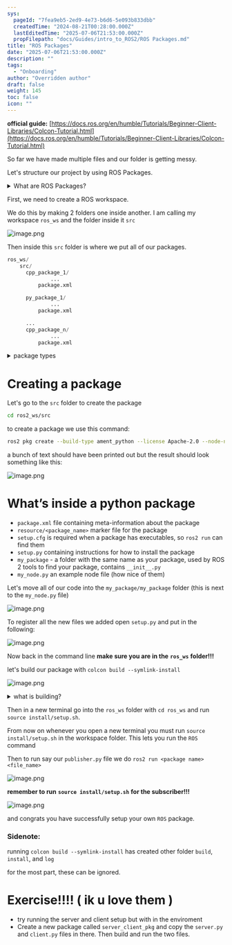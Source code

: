 ```yaml
---
sys:
  pageId: "7fea9eb5-2ed9-4e73-b6d6-5e093b833dbb"
  createdTime: "2024-08-21T00:28:00.000Z"
  lastEditedTime: "2025-07-06T21:53:00.000Z"
  propFilepath: "docs/Guides/intro_to_ROS2/ROS Packages.md"
title: "ROS Packages"
date: "2025-07-06T21:53:00.000Z"
description: ""
tags:
  - "Onboarding"
author: "Overridden author"
draft: false
weight: 145
toc: false
icon: ""
---
```


**official guide:** [https://docs.ros.org/en/humble/Tutorials/Beginner-Client-Libraries/Colcon-Tutorial.html](https://docs.ros.org/en/humble/Tutorials/Beginner-Client-Libraries/Colcon-Tutorial.html)

So far we have made multiple files and our folder is getting messy.

Let's structure our project by using ROS Packages.

<details>
      <summary>What are ROS Packages?</summary>
      ROS Packages are, as the name implies, packages of code that are highly sharable between ROS developers.
  </details>

First, we need to create a ROS workspace.

We do this by making 2 folders one inside another. I am calling my workspace `ros_ws` and the folder inside it `src`

![image.png](https://prod-files-secure.s3.us-west-2.amazonaws.com/d518164a-d88e-44d1-a4ee-3adb3bd8bce0/70706947-fd18-4537-a67b-e12946812d31/image.png?X-Amz-Algorithm=AWS4-HMAC-SHA256&X-Amz-Content-Sha256=UNSIGNED-PAYLOAD&X-Amz-Credential=ASIAZI2LB466Q5MPU66N%2F20250725%2Fus-west-2%2Fs3%2Faws4_request&X-Amz-Date=20250725T150959Z&X-Amz-Expires=3600&X-Amz-Security-Token=IQoJb3JpZ2luX2VjEB8aCXVzLXdlc3QtMiJHMEUCIC3rxfGb8fWLGTy6oOXGtyYKfWz2MYoaCZLpU0fTndfMAiEAupJE%2BBW3TGcVIVgGq4LbOXMjJ%2Bc04qE7JFei7n65csEq%2FwMISBAAGgw2Mzc0MjMxODM4MDUiDFW7V7PZ%2BMS9IMfRbyrcA8iRaNQ2%2Fktd0mQtvyeq%2BkE49Iw8rlbFAFB6knsCU0Snt3S1pWumNYIbnaNG4Cl7o09Y6OeNKchTcp4%2BqeqnnoEe1lBjf0zZPNprGyhFflZq%2BpssPlk%2BQtWVSxyIpLIDjkG%2B5u0v5W59jxhVylXov73S2gTeiJSOOvXBeGMjT%2F1lMmcCbfNAKVA9SiHiNntJMNbSssbQ%2FVPa%2F%2BO8lic0x4JlmQM5WxGKA1iDA6Ts7LANC4NkE%2FUejJ8B9P%2FkFuxr5eMkn3qDl%2FJrvauIqRaMHP8ghvgyU9irDSPNoY%2F%2BT2sROW2fBdQ7%2BRUDe6XD6GAnx935vRPC4ZXf2lJqJnCkN3JRlmEdqetI0Vdu7whHqq%2FxRjPUmTSNxcmq%2FRasEiju47%2B%2B7CpX9F7dXAx%2F%2BTRDuQtXedU%2B854ZJogemGYA6yrZqe5Msu4IN5YzjIE6l65eLfDbS29tIBzor7KXdYLpvE94%2Bz1jnumVOYSIyDYXZhsyybYRlf9CcVsB7jjDa5XA5u547%2FkL474mygJJU40YhadTMNsukNNvtc%2B3CYlq2m0mAtKFPWT2lhlLQi6XmID%2BII3sXAN3h3V%2FoszfodcecWamlcb%2B8QLs05swbqHuumJW37WP4wQn1gsW8oXeMIy8jsQGOqUBOwntm50Xx7%2BVRhagySoXcCrp9tJtjLWCjldZ93vcOQW%2B%2F4rtgvG77%2B04KppU4SGYE1hwFLctSLiX%2FgjwoIlBP06a6QPC165nuRLTzaypIFDS3R0MRkUixDNUWzGrNbT%2BXSsaU5F09hGTTeytwDYW4eDqBM1T4bLSXO5dS2cTXZMlRipq8GqcC5XTgNJA9tmGEP9ZCJCzJW16GXvIwucvDlQcwRZn&X-Amz-Signature=1725fbc84272fb8d8823d41893dbeffa83b36735473bde837d1d4c6821801183&X-Amz-SignedHeaders=host&x-amz-checksum-mode=ENABLED&x-id=GetObject)

Then inside this `src` folder is where we put all of our packages.

```python
ros_ws/
    src/
      cpp_package_1/
		      ...
          package.xml

      py_package_1/
		      ...
          package.xml

      ...
      cpp_package_n/
		      ...
          package.xml

```

<details>

<summary>package types</summary>

packages can be either `C++` or python.

the intern file structure is different for each but for this guide we will stick to creating python packages

</details>

# Creating a package

Let's go to the `src` folder to create the package

```bash
cd ros2_ws/src
```

to create a package we use this command:

```bash
ros2 pkg create --build-type ament_python --license Apache-2.0 --node-name my_node my_package
```

a bunch of text should have been printed out but the result should look something like this:

![image.png](https://prod-files-secure.s3.us-west-2.amazonaws.com/d518164a-d88e-44d1-a4ee-3adb3bd8bce0/e6cf1e3f-8512-4a3e-b131-079f800bf3e8/image.png?X-Amz-Algorithm=AWS4-HMAC-SHA256&X-Amz-Content-Sha256=UNSIGNED-PAYLOAD&X-Amz-Credential=ASIAZI2LB466Q5MPU66N%2F20250725%2Fus-west-2%2Fs3%2Faws4_request&X-Amz-Date=20250725T150959Z&X-Amz-Expires=3600&X-Amz-Security-Token=IQoJb3JpZ2luX2VjEB8aCXVzLXdlc3QtMiJHMEUCIC3rxfGb8fWLGTy6oOXGtyYKfWz2MYoaCZLpU0fTndfMAiEAupJE%2BBW3TGcVIVgGq4LbOXMjJ%2Bc04qE7JFei7n65csEq%2FwMISBAAGgw2Mzc0MjMxODM4MDUiDFW7V7PZ%2BMS9IMfRbyrcA8iRaNQ2%2Fktd0mQtvyeq%2BkE49Iw8rlbFAFB6knsCU0Snt3S1pWumNYIbnaNG4Cl7o09Y6OeNKchTcp4%2BqeqnnoEe1lBjf0zZPNprGyhFflZq%2BpssPlk%2BQtWVSxyIpLIDjkG%2B5u0v5W59jxhVylXov73S2gTeiJSOOvXBeGMjT%2F1lMmcCbfNAKVA9SiHiNntJMNbSssbQ%2FVPa%2F%2BO8lic0x4JlmQM5WxGKA1iDA6Ts7LANC4NkE%2FUejJ8B9P%2FkFuxr5eMkn3qDl%2FJrvauIqRaMHP8ghvgyU9irDSPNoY%2F%2BT2sROW2fBdQ7%2BRUDe6XD6GAnx935vRPC4ZXf2lJqJnCkN3JRlmEdqetI0Vdu7whHqq%2FxRjPUmTSNxcmq%2FRasEiju47%2B%2B7CpX9F7dXAx%2F%2BTRDuQtXedU%2B854ZJogemGYA6yrZqe5Msu4IN5YzjIE6l65eLfDbS29tIBzor7KXdYLpvE94%2Bz1jnumVOYSIyDYXZhsyybYRlf9CcVsB7jjDa5XA5u547%2FkL474mygJJU40YhadTMNsukNNvtc%2B3CYlq2m0mAtKFPWT2lhlLQi6XmID%2BII3sXAN3h3V%2FoszfodcecWamlcb%2B8QLs05swbqHuumJW37WP4wQn1gsW8oXeMIy8jsQGOqUBOwntm50Xx7%2BVRhagySoXcCrp9tJtjLWCjldZ93vcOQW%2B%2F4rtgvG77%2B04KppU4SGYE1hwFLctSLiX%2FgjwoIlBP06a6QPC165nuRLTzaypIFDS3R0MRkUixDNUWzGrNbT%2BXSsaU5F09hGTTeytwDYW4eDqBM1T4bLSXO5dS2cTXZMlRipq8GqcC5XTgNJA9tmGEP9ZCJCzJW16GXvIwucvDlQcwRZn&X-Amz-Signature=ca4a7845b1f212fa7b038d48631a94da57dd702a6e8cc81454549c4b1843fa7a&X-Amz-SignedHeaders=host&x-amz-checksum-mode=ENABLED&x-id=GetObject)

# What’s inside a python package

- `package.xml` file containing meta-information about the package
- `resource/<package_name>` marker file for the package
- `setup.cfg` is required when a package has executables, so `ros2 run` can find them
- `setup.py` containing instructions for how to install the package
- `my_package` - a folder with the same name as your package, used by ROS 2 tools to find your package, contains `__init__.py`
- `my_node.py` an example node file (how nice of them)

Let's move all of our code into the `my_package/my_package` folder (this is next to the `my_node.py` file)

![image.png](https://prod-files-secure.s3.us-west-2.amazonaws.com/d518164a-d88e-44d1-a4ee-3adb3bd8bce0/9ce58f11-0da9-4d3e-b86d-506a9685d378/image.png?X-Amz-Algorithm=AWS4-HMAC-SHA256&X-Amz-Content-Sha256=UNSIGNED-PAYLOAD&X-Amz-Credential=ASIAZI2LB466Q5MPU66N%2F20250725%2Fus-west-2%2Fs3%2Faws4_request&X-Amz-Date=20250725T150959Z&X-Amz-Expires=3600&X-Amz-Security-Token=IQoJb3JpZ2luX2VjEB8aCXVzLXdlc3QtMiJHMEUCIC3rxfGb8fWLGTy6oOXGtyYKfWz2MYoaCZLpU0fTndfMAiEAupJE%2BBW3TGcVIVgGq4LbOXMjJ%2Bc04qE7JFei7n65csEq%2FwMISBAAGgw2Mzc0MjMxODM4MDUiDFW7V7PZ%2BMS9IMfRbyrcA8iRaNQ2%2Fktd0mQtvyeq%2BkE49Iw8rlbFAFB6knsCU0Snt3S1pWumNYIbnaNG4Cl7o09Y6OeNKchTcp4%2BqeqnnoEe1lBjf0zZPNprGyhFflZq%2BpssPlk%2BQtWVSxyIpLIDjkG%2B5u0v5W59jxhVylXov73S2gTeiJSOOvXBeGMjT%2F1lMmcCbfNAKVA9SiHiNntJMNbSssbQ%2FVPa%2F%2BO8lic0x4JlmQM5WxGKA1iDA6Ts7LANC4NkE%2FUejJ8B9P%2FkFuxr5eMkn3qDl%2FJrvauIqRaMHP8ghvgyU9irDSPNoY%2F%2BT2sROW2fBdQ7%2BRUDe6XD6GAnx935vRPC4ZXf2lJqJnCkN3JRlmEdqetI0Vdu7whHqq%2FxRjPUmTSNxcmq%2FRasEiju47%2B%2B7CpX9F7dXAx%2F%2BTRDuQtXedU%2B854ZJogemGYA6yrZqe5Msu4IN5YzjIE6l65eLfDbS29tIBzor7KXdYLpvE94%2Bz1jnumVOYSIyDYXZhsyybYRlf9CcVsB7jjDa5XA5u547%2FkL474mygJJU40YhadTMNsukNNvtc%2B3CYlq2m0mAtKFPWT2lhlLQi6XmID%2BII3sXAN3h3V%2FoszfodcecWamlcb%2B8QLs05swbqHuumJW37WP4wQn1gsW8oXeMIy8jsQGOqUBOwntm50Xx7%2BVRhagySoXcCrp9tJtjLWCjldZ93vcOQW%2B%2F4rtgvG77%2B04KppU4SGYE1hwFLctSLiX%2FgjwoIlBP06a6QPC165nuRLTzaypIFDS3R0MRkUixDNUWzGrNbT%2BXSsaU5F09hGTTeytwDYW4eDqBM1T4bLSXO5dS2cTXZMlRipq8GqcC5XTgNJA9tmGEP9ZCJCzJW16GXvIwucvDlQcwRZn&X-Amz-Signature=fa755450789b19701fb84c8d095e5af6183507ccb4795b7ba8ce86daa48d6721&X-Amz-SignedHeaders=host&x-amz-checksum-mode=ENABLED&x-id=GetObject)

To register all the new files we added open `setup.py` and put in the following:

![image.png](https://prod-files-secure.s3.us-west-2.amazonaws.com/d518164a-d88e-44d1-a4ee-3adb3bd8bce0/1cd7c262-4cae-4496-9d75-c178537d24a2/image.png?X-Amz-Algorithm=AWS4-HMAC-SHA256&X-Amz-Content-Sha256=UNSIGNED-PAYLOAD&X-Amz-Credential=ASIAZI2LB466Q5MPU66N%2F20250725%2Fus-west-2%2Fs3%2Faws4_request&X-Amz-Date=20250725T150959Z&X-Amz-Expires=3600&X-Amz-Security-Token=IQoJb3JpZ2luX2VjEB8aCXVzLXdlc3QtMiJHMEUCIC3rxfGb8fWLGTy6oOXGtyYKfWz2MYoaCZLpU0fTndfMAiEAupJE%2BBW3TGcVIVgGq4LbOXMjJ%2Bc04qE7JFei7n65csEq%2FwMISBAAGgw2Mzc0MjMxODM4MDUiDFW7V7PZ%2BMS9IMfRbyrcA8iRaNQ2%2Fktd0mQtvyeq%2BkE49Iw8rlbFAFB6knsCU0Snt3S1pWumNYIbnaNG4Cl7o09Y6OeNKchTcp4%2BqeqnnoEe1lBjf0zZPNprGyhFflZq%2BpssPlk%2BQtWVSxyIpLIDjkG%2B5u0v5W59jxhVylXov73S2gTeiJSOOvXBeGMjT%2F1lMmcCbfNAKVA9SiHiNntJMNbSssbQ%2FVPa%2F%2BO8lic0x4JlmQM5WxGKA1iDA6Ts7LANC4NkE%2FUejJ8B9P%2FkFuxr5eMkn3qDl%2FJrvauIqRaMHP8ghvgyU9irDSPNoY%2F%2BT2sROW2fBdQ7%2BRUDe6XD6GAnx935vRPC4ZXf2lJqJnCkN3JRlmEdqetI0Vdu7whHqq%2FxRjPUmTSNxcmq%2FRasEiju47%2B%2B7CpX9F7dXAx%2F%2BTRDuQtXedU%2B854ZJogemGYA6yrZqe5Msu4IN5YzjIE6l65eLfDbS29tIBzor7KXdYLpvE94%2Bz1jnumVOYSIyDYXZhsyybYRlf9CcVsB7jjDa5XA5u547%2FkL474mygJJU40YhadTMNsukNNvtc%2B3CYlq2m0mAtKFPWT2lhlLQi6XmID%2BII3sXAN3h3V%2FoszfodcecWamlcb%2B8QLs05swbqHuumJW37WP4wQn1gsW8oXeMIy8jsQGOqUBOwntm50Xx7%2BVRhagySoXcCrp9tJtjLWCjldZ93vcOQW%2B%2F4rtgvG77%2B04KppU4SGYE1hwFLctSLiX%2FgjwoIlBP06a6QPC165nuRLTzaypIFDS3R0MRkUixDNUWzGrNbT%2BXSsaU5F09hGTTeytwDYW4eDqBM1T4bLSXO5dS2cTXZMlRipq8GqcC5XTgNJA9tmGEP9ZCJCzJW16GXvIwucvDlQcwRZn&X-Amz-Signature=c66bbbc4427e4ed53b2157d5d249b66d3583ec2b4994c230a784117c7e6d6098&X-Amz-SignedHeaders=host&x-amz-checksum-mode=ENABLED&x-id=GetObject)

Now back in the command line **make sure you are in the** **`ros_ws`** **folder!!!**

let's build our package with `colcon build --symlink-install`

![image.png](https://prod-files-secure.s3.us-west-2.amazonaws.com/d518164a-d88e-44d1-a4ee-3adb3bd8bce0/2f2a0d27-b173-48fd-b189-5f5c0ce65619/image.png?X-Amz-Algorithm=AWS4-HMAC-SHA256&X-Amz-Content-Sha256=UNSIGNED-PAYLOAD&X-Amz-Credential=ASIAZI2LB466Q5MPU66N%2F20250725%2Fus-west-2%2Fs3%2Faws4_request&X-Amz-Date=20250725T150959Z&X-Amz-Expires=3600&X-Amz-Security-Token=IQoJb3JpZ2luX2VjEB8aCXVzLXdlc3QtMiJHMEUCIC3rxfGb8fWLGTy6oOXGtyYKfWz2MYoaCZLpU0fTndfMAiEAupJE%2BBW3TGcVIVgGq4LbOXMjJ%2Bc04qE7JFei7n65csEq%2FwMISBAAGgw2Mzc0MjMxODM4MDUiDFW7V7PZ%2BMS9IMfRbyrcA8iRaNQ2%2Fktd0mQtvyeq%2BkE49Iw8rlbFAFB6knsCU0Snt3S1pWumNYIbnaNG4Cl7o09Y6OeNKchTcp4%2BqeqnnoEe1lBjf0zZPNprGyhFflZq%2BpssPlk%2BQtWVSxyIpLIDjkG%2B5u0v5W59jxhVylXov73S2gTeiJSOOvXBeGMjT%2F1lMmcCbfNAKVA9SiHiNntJMNbSssbQ%2FVPa%2F%2BO8lic0x4JlmQM5WxGKA1iDA6Ts7LANC4NkE%2FUejJ8B9P%2FkFuxr5eMkn3qDl%2FJrvauIqRaMHP8ghvgyU9irDSPNoY%2F%2BT2sROW2fBdQ7%2BRUDe6XD6GAnx935vRPC4ZXf2lJqJnCkN3JRlmEdqetI0Vdu7whHqq%2FxRjPUmTSNxcmq%2FRasEiju47%2B%2B7CpX9F7dXAx%2F%2BTRDuQtXedU%2B854ZJogemGYA6yrZqe5Msu4IN5YzjIE6l65eLfDbS29tIBzor7KXdYLpvE94%2Bz1jnumVOYSIyDYXZhsyybYRlf9CcVsB7jjDa5XA5u547%2FkL474mygJJU40YhadTMNsukNNvtc%2B3CYlq2m0mAtKFPWT2lhlLQi6XmID%2BII3sXAN3h3V%2FoszfodcecWamlcb%2B8QLs05swbqHuumJW37WP4wQn1gsW8oXeMIy8jsQGOqUBOwntm50Xx7%2BVRhagySoXcCrp9tJtjLWCjldZ93vcOQW%2B%2F4rtgvG77%2B04KppU4SGYE1hwFLctSLiX%2FgjwoIlBP06a6QPC165nuRLTzaypIFDS3R0MRkUixDNUWzGrNbT%2BXSsaU5F09hGTTeytwDYW4eDqBM1T4bLSXO5dS2cTXZMlRipq8GqcC5XTgNJA9tmGEP9ZCJCzJW16GXvIwucvDlQcwRZn&X-Amz-Signature=2f189c1b1a4e06f04e9908b2b23c25462c17e6e1ccdc5817de321aba55cc9bd7&X-Amz-SignedHeaders=host&x-amz-checksum-mode=ENABLED&x-id=GetObject)

<details>

<summary>what is building?</summary>

if you are a CS major at Rose-Hulman you will learn the answer to this in CSSE132

but TLDR; is it combines all the code files into one program that can be run easily 

</details>

Then in a new terminal go into the `ros_ws` folder with `cd ros_ws` and run `source install/setup.sh`. 

From now on whenever you open a new terminal you must run `source install/setup.sh` in the workspace folder. This lets you run the `ROS` command

Then to run say our `publisher.py` file we do `ros2 run <package name> <file_name>`

![image.png](https://prod-files-secure.s3.us-west-2.amazonaws.com/d518164a-d88e-44d1-a4ee-3adb3bd8bce0/4f4b1219-3a44-4632-aa0a-ce3471699f59/image.png?X-Amz-Algorithm=AWS4-HMAC-SHA256&X-Amz-Content-Sha256=UNSIGNED-PAYLOAD&X-Amz-Credential=ASIAZI2LB466Q5MPU66N%2F20250725%2Fus-west-2%2Fs3%2Faws4_request&X-Amz-Date=20250725T150959Z&X-Amz-Expires=3600&X-Amz-Security-Token=IQoJb3JpZ2luX2VjEB8aCXVzLXdlc3QtMiJHMEUCIC3rxfGb8fWLGTy6oOXGtyYKfWz2MYoaCZLpU0fTndfMAiEAupJE%2BBW3TGcVIVgGq4LbOXMjJ%2Bc04qE7JFei7n65csEq%2FwMISBAAGgw2Mzc0MjMxODM4MDUiDFW7V7PZ%2BMS9IMfRbyrcA8iRaNQ2%2Fktd0mQtvyeq%2BkE49Iw8rlbFAFB6knsCU0Snt3S1pWumNYIbnaNG4Cl7o09Y6OeNKchTcp4%2BqeqnnoEe1lBjf0zZPNprGyhFflZq%2BpssPlk%2BQtWVSxyIpLIDjkG%2B5u0v5W59jxhVylXov73S2gTeiJSOOvXBeGMjT%2F1lMmcCbfNAKVA9SiHiNntJMNbSssbQ%2FVPa%2F%2BO8lic0x4JlmQM5WxGKA1iDA6Ts7LANC4NkE%2FUejJ8B9P%2FkFuxr5eMkn3qDl%2FJrvauIqRaMHP8ghvgyU9irDSPNoY%2F%2BT2sROW2fBdQ7%2BRUDe6XD6GAnx935vRPC4ZXf2lJqJnCkN3JRlmEdqetI0Vdu7whHqq%2FxRjPUmTSNxcmq%2FRasEiju47%2B%2B7CpX9F7dXAx%2F%2BTRDuQtXedU%2B854ZJogemGYA6yrZqe5Msu4IN5YzjIE6l65eLfDbS29tIBzor7KXdYLpvE94%2Bz1jnumVOYSIyDYXZhsyybYRlf9CcVsB7jjDa5XA5u547%2FkL474mygJJU40YhadTMNsukNNvtc%2B3CYlq2m0mAtKFPWT2lhlLQi6XmID%2BII3sXAN3h3V%2FoszfodcecWamlcb%2B8QLs05swbqHuumJW37WP4wQn1gsW8oXeMIy8jsQGOqUBOwntm50Xx7%2BVRhagySoXcCrp9tJtjLWCjldZ93vcOQW%2B%2F4rtgvG77%2B04KppU4SGYE1hwFLctSLiX%2FgjwoIlBP06a6QPC165nuRLTzaypIFDS3R0MRkUixDNUWzGrNbT%2BXSsaU5F09hGTTeytwDYW4eDqBM1T4bLSXO5dS2cTXZMlRipq8GqcC5XTgNJA9tmGEP9ZCJCzJW16GXvIwucvDlQcwRZn&X-Amz-Signature=e24fa826162b776247abceabb34418ff3dfc737c202e168da63cb812a635d04f&X-Amz-SignedHeaders=host&x-amz-checksum-mode=ENABLED&x-id=GetObject)

**remember to run** **`source install/setup.sh`** **for the subscriber!!!**

![image.png](https://prod-files-secure.s3.us-west-2.amazonaws.com/d518164a-d88e-44d1-a4ee-3adb3bd8bce0/02121119-dad4-49ec-8356-c956108b4243/image.png?X-Amz-Algorithm=AWS4-HMAC-SHA256&X-Amz-Content-Sha256=UNSIGNED-PAYLOAD&X-Amz-Credential=ASIAZI2LB466Q5MPU66N%2F20250725%2Fus-west-2%2Fs3%2Faws4_request&X-Amz-Date=20250725T150959Z&X-Amz-Expires=3600&X-Amz-Security-Token=IQoJb3JpZ2luX2VjEB8aCXVzLXdlc3QtMiJHMEUCIC3rxfGb8fWLGTy6oOXGtyYKfWz2MYoaCZLpU0fTndfMAiEAupJE%2BBW3TGcVIVgGq4LbOXMjJ%2Bc04qE7JFei7n65csEq%2FwMISBAAGgw2Mzc0MjMxODM4MDUiDFW7V7PZ%2BMS9IMfRbyrcA8iRaNQ2%2Fktd0mQtvyeq%2BkE49Iw8rlbFAFB6knsCU0Snt3S1pWumNYIbnaNG4Cl7o09Y6OeNKchTcp4%2BqeqnnoEe1lBjf0zZPNprGyhFflZq%2BpssPlk%2BQtWVSxyIpLIDjkG%2B5u0v5W59jxhVylXov73S2gTeiJSOOvXBeGMjT%2F1lMmcCbfNAKVA9SiHiNntJMNbSssbQ%2FVPa%2F%2BO8lic0x4JlmQM5WxGKA1iDA6Ts7LANC4NkE%2FUejJ8B9P%2FkFuxr5eMkn3qDl%2FJrvauIqRaMHP8ghvgyU9irDSPNoY%2F%2BT2sROW2fBdQ7%2BRUDe6XD6GAnx935vRPC4ZXf2lJqJnCkN3JRlmEdqetI0Vdu7whHqq%2FxRjPUmTSNxcmq%2FRasEiju47%2B%2B7CpX9F7dXAx%2F%2BTRDuQtXedU%2B854ZJogemGYA6yrZqe5Msu4IN5YzjIE6l65eLfDbS29tIBzor7KXdYLpvE94%2Bz1jnumVOYSIyDYXZhsyybYRlf9CcVsB7jjDa5XA5u547%2FkL474mygJJU40YhadTMNsukNNvtc%2B3CYlq2m0mAtKFPWT2lhlLQi6XmID%2BII3sXAN3h3V%2FoszfodcecWamlcb%2B8QLs05swbqHuumJW37WP4wQn1gsW8oXeMIy8jsQGOqUBOwntm50Xx7%2BVRhagySoXcCrp9tJtjLWCjldZ93vcOQW%2B%2F4rtgvG77%2B04KppU4SGYE1hwFLctSLiX%2FgjwoIlBP06a6QPC165nuRLTzaypIFDS3R0MRkUixDNUWzGrNbT%2BXSsaU5F09hGTTeytwDYW4eDqBM1T4bLSXO5dS2cTXZMlRipq8GqcC5XTgNJA9tmGEP9ZCJCzJW16GXvIwucvDlQcwRZn&X-Amz-Signature=415365156d001f04a1931290b4296e380f6b13339c15bae715bdd9ceeedcd1ee&X-Amz-SignedHeaders=host&x-amz-checksum-mode=ENABLED&x-id=GetObject)

and congrats you have successfully setup your own `ROS` package.

### Sidenote:

running `colcon build --symlink-install` has created other folder `build`, `install`, and `log`

for the most part, these can be ignored.

# Exercise!!!! ( ik u love them )

- try running the server and client setup but with in the enviroment
- Create a new package called `server_client_pkg` and copy the `server.py` and `client.py` files in there. Then build and run the two files.
